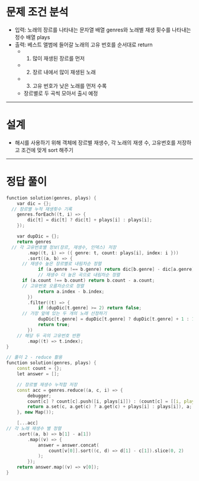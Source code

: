 # 문제 조건 분석

- 입력: 노래의 장르를 나타내는 문자열 배열 genres와 노래별 재생 횟수를 나타내는 정수 배열 plays
- 출력: 베스트 앨범에 들어갈 노래의 고유 번호를 순서대로 return
  - 1. 많이 재생된 장르를 먼저
  - 2. 장르 내에서 많이 재생된 노래
  - 3. 고유 번호가 낮은 노래를 먼저 수록
  - 장르별로 두 곡씩 모아서 출시 예정

---

# 설계

- 해시를 사용하기 위해 객체에 장르별 재생수, 각 노래의 재생 수, 고유번호를 저장하고 조건에 맞게 sort 해주기

---

# 정답 풀이

```cpp
function solution(genres, plays) {
	var dic = {};
  // 장르별 누적 재생횟수 기록
	genres.forEach((t, i) => {
		dic[t] = dic[t] ? dic[t] + plays[i] : plays[i];
	});

	var dupDic = {};
	return genres
  // 각 고유번호별 정보(장르, 재생수, 인덱스) 저장
		.map((t, i) => ({ genre: t, count: plays[i], index: i }))
		.sort((a, b) => {
      // 재생수 높은 장르별로 내림차순 정렬
			if (a.genre !== b.genre) return dic[b.genre] - dic[a.genre];
			// 재생수 더 높은 곡으로 내림차순 정렬
      if (a.count !== b.count) return b.count - a.count;
      // 고유번호 오름차순으로 정렬
			return a.index - b.index;
		})
		.filter((t) => {
			if (dupDic[t.genre] >= 2) return false;
      // 가장 앞에 있는 두 개의 노래 선정하기
			dupDic[t.genre] = dupDic[t.genre] ? dupDic[t.genre] + 1 : 1;
			return true;
		})
    // 해당 두 곡의 고유번호 반환
		.map((t) => t.index);
}
```

```cpp
// 풀이 2 - reduce 활용
function solution(genres, plays) {
	const count = {};
	let answer = [];

	// 장르별 재생수 누적합 저장
	const acc = genres.reduce((a, c, i) => {
		debugger;
		count[c] ? count[c].push([i, plays[i]]) : (count[c] = [[i, plays[i]]]);
		return a.set(c, a.get(c) ? a.get(c) + plays[i] : plays[i]), a;
	}, new Map());

	[...acc]
// 각 노래 재생수 별 정렬
	.sort((a, b) => b[1] - a[1])
		.map((v) => {
			answer = answer.concat(
				count[v[0]].sort((c, d) => d[1] - c[1]).slice(0, 2)
			);
		});
	return answer.map((v) => v[0]);
}
```
